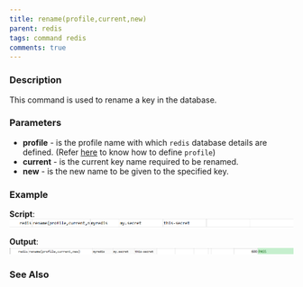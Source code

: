 ```yaml
---
title: rename(profile,current,new)
parent: redis
tags: command redis
comments: true
---
```



### Description
This command is used to rename a key in the database.


### Parameters
- **profile** - is the profile name with which `redis` database details are defined. (Refer [here](index.md#defining-profile) to know how to define `profile`)
- **current** - is the current key name required to be renamed.
- **new** - is the new name to be given to the specified key.


### Example
**Script**:<br/>![](image/rename_01.png)

**Output**:<br/>
![](image/rename_02.png)


### See Also